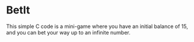 # BetIt

This simple C code is a mini-game where you have an initial balance of 15, and you can bet your way up to an infinite number.
